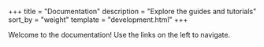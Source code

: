 +++
title = "Documentation"
description = "Explore the guides and tutorials"
sort_by = "weight"
template = "development.html"
+++

Welcome to the documentation! Use the links on the left to navigate.

